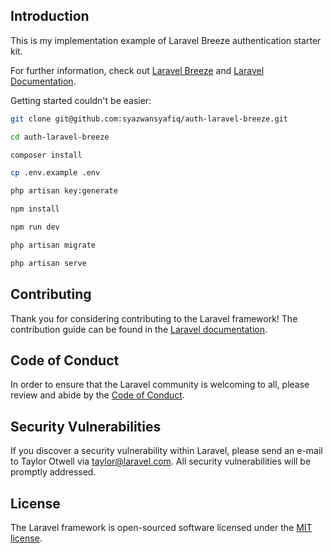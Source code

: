 
## Introduction
This is my implementation example of Laravel Breeze authentication starter kit.

For further information, check out [Laravel Breeze](https://github.com/laravel/breeze) and [Laravel Documentation](https://laravel.com/docs/8.x/starter-kits).

Getting started couldn't be easier:

```bash
git clone git@github.com:syazwansyafiq/auth-laravel-breeze.git

cd auth-laravel-breeze

composer install

cp .env.example .env

php artisan key:generate

npm install 

npm run dev

php artisan migrate

php artisan serve
```

## Contributing

Thank you for considering contributing to the Laravel framework! The contribution guide can be found in the [Laravel documentation](https://laravel.com/docs/contributions).

## Code of Conduct

In order to ensure that the Laravel community is welcoming to all, please review and abide by the [Code of Conduct](https://laravel.com/docs/contributions#code-of-conduct).

## Security Vulnerabilities

If you discover a security vulnerability within Laravel, please send an e-mail to Taylor Otwell via [taylor@laravel.com](mailto:taylor@laravel.com). All security vulnerabilities will be promptly addressed.

## License

The Laravel framework is open-sourced software licensed under the [MIT license](https://opensource.org/licenses/MIT).
